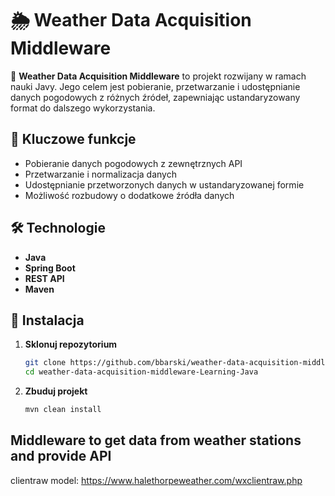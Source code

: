 # 🌦️ Weather Data Acquisition Middleware  

🚀 **Weather Data Acquisition Middleware** to projekt rozwijany w ramach nauki Javy. Jego celem jest pobieranie, przetwarzanie i udostępnianie danych pogodowych z różnych źródeł, zapewniając ustandaryzowany format do dalszego wykorzystania.

## 📌 Kluczowe funkcje  
- Pobieranie danych pogodowych z zewnętrznych API  
- Przetwarzanie i normalizacja danych  
- Udostępnianie przetworzonych danych w ustandaryzowanej formie  
- Możliwość rozbudowy o dodatkowe źródła danych

## 🛠️ Technologie  
- **Java**
- **Spring Boot**
- **REST API**
- **Maven**

## 🔧 Instalacja  
1. **Sklonuj repozytorium**
     
   ```sh
   git clone https://github.com/bbarski/weather-data-acquisition-middleware-Learning-Java.git
   cd weather-data-acquisition-middleware-Learning-Java
   ```
   
3. **Zbuduj projekt**
   
   ```sh
   mvn clean install
   ```
   




## Middleware to get data from weather stations and provide API

clientraw model:
https://www.halethorpeweather.com/wxclientraw.php

